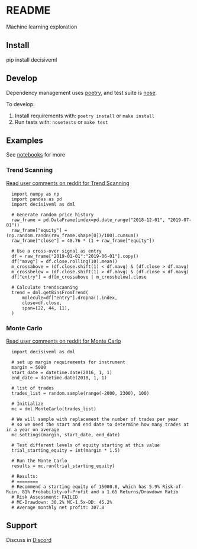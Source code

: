 # README

Machine learning exploration

## Install

pip install decisiveml

## Develop

Dependency management uses [poetry](https://github.com/python-poetry/poetry), and test suite is [nose](https://github.com/nose-devs/nose).

To develop:

1. Install requirements with: `poetry install` or `make install`
2. Run tests with: `nosetests` or `make test`

## Examples

See [notebooks](https://github.com/decisivealpha/DecisiveML/tree/master/notebooks) for more

### Trend Scanning

[Read user comments on reddit for Trend Scanning](https://www.reddit.com/r/algotrading/comments/g0idrl/trend_scanning_for_machine_learning_models/)

```
  import numpy as np
  import pandas as pd
  import decisiveml as dml
  
  # Generate random price history
  raw_frame = pd.DataFrame(index=pd.date_range("2018-12-01", "2019-07-01"))
  raw_frame["equity"] = (np.random.randn(raw_frame.shape[0])/100).cumsum()
  raw_frame["close"] = 48.76 * (1 + raw_frame["equity"])
  
  # Use a cross-over signal as entry
  df = raw_frame["2019-01-01":"2019-06-01"].copy()
  df["mavg"] = df.close.rolling(10).mean()
  m_crossabove = (df.close.shift(1) < df.mavg) & (df.close > df.mavg)
  m_crossbelow = (df.close.shift(1) > df.mavg) & (df.close < df.mavg)
  df["entry"] = df[m_crossabove | m_crossbelow].close

  # Calculate trendscanning
  trend = dml.getBinsFromTrend(
      molecule=df["entry"].dropna().index, 
      close=df.close, 
      span=[22, 44, 11],
  )
```

### Monte Carlo

[Read user comments on reddit for Monte Carlo](https://www.reddit.com/r/algotrading/comments/g2aqhw/identify_alpha_decay_with_monte_carlo/)

```
  import decisiveml as dml

  # set up margin requirements for instrument
  margin = 5000
  start_date = datetime.date(2016, 1, 1)
  end_date = datetime.date(2018, 1, 1)
  
  # list of trades
  trades_list = random.sample(range(-2000, 2300), 100)

  # Initialize
  mc = dml.MonteCarlo(trades_list)

  # We will sample with replacement the number of trades per year
  # so we need the start and end date to determine how many trades at in a year on average
  mc.settings(margin, start_date, end_date)

  # Test different levels of equity starting at this value
  trial_starting_equity = int(margin * 1.5)

  # Run the Monte Carlo
  results = mc.run(trial_starting_equity)

  # Results:
  # ========
  # Recommend a starting equity of 15000.0, which has 5.9% Risk-of-Ruin, 81% Probability-of-Profit and a 1.65 Returns/Drawdown Ratio
  # Risk Assessment: FAILED
  # MC-Drawdown: 30.2% MC-1.5x-DD: 45.2%
  # Average monthly net profit: 307.8

```

## Support

Discuss in [Discord](https://discord.gg/zQRSUhF)
